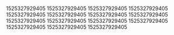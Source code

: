 1525327929405
1525327929405
1525327929405
1525327929405
1525327929405
1525327929405
1525327929405
1525327929405
1525327929405
1525327929405
1525327929405
1525327929405
1525327929405
1525327929405
1525327929405